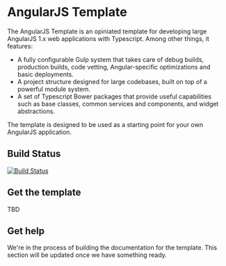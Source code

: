 # AngularJS Template

The AngularJS Template is an opiniated template for developing large AngularJS 1.x web applications with Typescript. Among other things, it features:

* A fully configurable Gulp system that takes care of debug builds, production builds, code vetting, Angular-specific optimizations and basic deployments.
* A project structure designed for large codebases, built on top of a powerful module system.
* A set of Typescript Bower packages that provide useful capabilities such as base classes, common services and components, and widget abstractions.

The template is designed to be used as a starting point for your own AngularJS application.

## Build Status

[![Build Status](https://travis-ci.org/JeevanJames/angular-template.svg?branch=develop)](https://travis-ci.org/JeevanJames/angular-template)

## Get the template

TBD

## Get help

We're in the process of building the documentation for the template. This section will be updated once we have something ready.
